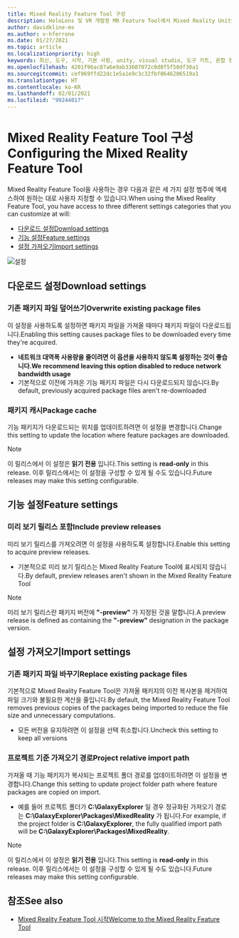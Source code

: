 ```yaml
---
title: Mixed Reality Feature Tool 구성
description: HoloLens 및 VR 개발용 MR Feature Tool에서 Mixed Reality Unity 패키지를 다운로드하고 설치하는 방법에 대해 알아봅니다.
author: davidkline-ms
ms.author: v-hferrone
ms.date: 01/27/2021
ms.topic: article
ms.localizationpriority: high
keywords: 최신, 도구, 시작, 기본 사항, unity, visual studio, 도구 키트, 혼합 현실 헤드셋, windows mixed reality 헤드셋, 가상 현실 헤드셋, 설치, Windows, HoloLens, 에뮬레이터, unreal, openxr
ms.openlocfilehash: 4201f96ac87a6e9ab33607072c0d8f5f50df38a1
ms.sourcegitcommit: cef969ffd22dc1e5a1e9c3c32fbf0646206519a1
ms.translationtype: HT
ms.contentlocale: ko-KR
ms.lasthandoff: 02/01/2021
ms.locfileid: "99244017"
---
```

# <a name="configuring-the-mixed-reality-feature-tool"></a><span data-ttu-id="fbbd7-104">Mixed Reality Feature Tool 구성</span><span class="sxs-lookup"><span data-stu-id="fbbd7-104">Configuring the Mixed Reality Feature Tool</span></span>

<span data-ttu-id="fbbd7-105">Mixed Reality Feature Tool을 사용하는 경우 다음과 같은 세 가지 설정 범주에 액세스하여 원하는 대로 사용자 지정할 수 있습니다.</span><span class="sxs-lookup"><span data-stu-id="fbbd7-105">When using the Mixed Reality Feature Tool, you have access to three different settings categories that you can customize at will:</span></span>

* [<span data-ttu-id="fbbd7-106">다운로드 설정</span><span class="sxs-lookup"><span data-stu-id="fbbd7-106">Download settings</span></span>](#download-settings)
* [<span data-ttu-id="fbbd7-107">기능 설정</span><span class="sxs-lookup"><span data-stu-id="fbbd7-107">Feature settings</span></span>](#feature-settings)
* [<span data-ttu-id="fbbd7-108">설정 가져오기</span><span class="sxs-lookup"><span data-stu-id="fbbd7-108">Import settings</span></span>](#import-settings)

![설정](images/FeatureToolSettings.png)

## <a name="download-settings"></a><span data-ttu-id="fbbd7-110">다운로드 설정</span><span class="sxs-lookup"><span data-stu-id="fbbd7-110">Download settings</span></span>

### <a name="overwrite-existing-package-files"></a><span data-ttu-id="fbbd7-111">기존 패키지 파일 덮어쓰기</span><span class="sxs-lookup"><span data-stu-id="fbbd7-111">Overwrite existing package files</span></span>

<span data-ttu-id="fbbd7-112">이 설정을 사용하도록 설정하면 패키지 파일을 가져올 때마다 패키지 파일이 다운로드됩니다.</span><span class="sxs-lookup"><span data-stu-id="fbbd7-112">Enabling this setting causes package files to be downloaded every time they're acquired.</span></span> 
* <span data-ttu-id="fbbd7-113">**네트워크 대역폭 사용량을 줄이려면 이 옵션을 사용하지 않도록 설정하는 것이 좋습니다.**</span><span class="sxs-lookup"><span data-stu-id="fbbd7-113">**We recommend leaving this option disabled to reduce network bandwidth usage**</span></span>
* <span data-ttu-id="fbbd7-114">기본적으로 이전에 가져온 기능 패키지 파일은 다시 다운로드되지 않습니다.</span><span class="sxs-lookup"><span data-stu-id="fbbd7-114">By default, previously acquired package files aren't re-downloaded</span></span>

### <a name="package-cache"></a><span data-ttu-id="fbbd7-115">패키지 캐시</span><span class="sxs-lookup"><span data-stu-id="fbbd7-115">Package cache</span></span>

<span data-ttu-id="fbbd7-116">기능 패키지가 다운로드되는 위치를 업데이트하려면 이 설정을 변경합니다.</span><span class="sxs-lookup"><span data-stu-id="fbbd7-116">Change this setting to update the location where feature packages are downloaded.</span></span>

> [!NOTE]
> <span data-ttu-id="fbbd7-117">이 릴리스에서 이 설정은 **읽기 전용** 입니다.</span><span class="sxs-lookup"><span data-stu-id="fbbd7-117">This setting is **read-only** in this release.</span></span> <span data-ttu-id="fbbd7-118">이후 릴리스에서는 이 설정을 구성할 수 있게 될 수도 있습니다.</span><span class="sxs-lookup"><span data-stu-id="fbbd7-118">Future releases may make this setting configurable.</span></span>

## <a name="feature-settings"></a><span data-ttu-id="fbbd7-119">기능 설정</span><span class="sxs-lookup"><span data-stu-id="fbbd7-119">Feature settings</span></span>

### <a name="include-preview-releases"></a><span data-ttu-id="fbbd7-120">미리 보기 릴리스 포함</span><span class="sxs-lookup"><span data-stu-id="fbbd7-120">Include preview releases</span></span>

<span data-ttu-id="fbbd7-121">미리 보기 릴리스를 가져오려면 이 설정을 사용하도록 설정합니다.</span><span class="sxs-lookup"><span data-stu-id="fbbd7-121">Enable this setting to acquire preview releases.</span></span>
* <span data-ttu-id="fbbd7-122">기본적으로 미리 보기 릴리스는 Mixed Reality Feature Tool에 표시되지 않습니다.</span><span class="sxs-lookup"><span data-stu-id="fbbd7-122">By default, preview releases aren't shown in the Mixed Reality Feature Tool</span></span> 

> [!NOTE]
> <span data-ttu-id="fbbd7-123">미리 보기 릴리스란 패키지 버전에 **"-preview"** 가 지정된 것을 말합니다.</span><span class="sxs-lookup"><span data-stu-id="fbbd7-123">A preview release is defined as containing the **"-preview"** designation in the package version.</span></span>

## <a name="import-settings"></a><span data-ttu-id="fbbd7-124">설정 가져오기</span><span class="sxs-lookup"><span data-stu-id="fbbd7-124">Import settings</span></span>

### <a name="replace-existing-package-files"></a><span data-ttu-id="fbbd7-125">기존 패키지 파일 바꾸기</span><span class="sxs-lookup"><span data-stu-id="fbbd7-125">Replace existing package files</span></span>

<span data-ttu-id="fbbd7-126">기본적으로 Mixed Reality Feature Tool은 가져올 패키지의 이전 복사본을 제거하여 파일 크기와 불필요한 계산을 줄입니다.</span><span class="sxs-lookup"><span data-stu-id="fbbd7-126">By default, the Mixed Reality Feature Tool removes previous copies of the packages being imported to reduce the file size and unnecessary computations.</span></span> 
* <span data-ttu-id="fbbd7-127">모든 버전을 유지하려면 이 설정을 선택 취소합니다.</span><span class="sxs-lookup"><span data-stu-id="fbbd7-127">Uncheck this setting to keep all versions</span></span>

### <a name="project-relative-import-path"></a><span data-ttu-id="fbbd7-128">프로젝트 기준 가져오기 경로</span><span class="sxs-lookup"><span data-stu-id="fbbd7-128">Project relative import path</span></span>

<span data-ttu-id="fbbd7-129">가져올 때 기능 패키지가 복사되는 프로젝트 폴더 경로를 업데이트하려면 이 설정을 변경합니다.</span><span class="sxs-lookup"><span data-stu-id="fbbd7-129">Change this setting to update project folder path where feature packages are copied on import.</span></span> 
* <span data-ttu-id="fbbd7-130">예를 들어 프로젝트 폴더가 **C:\GalaxyExplorer** 일 경우 정규화된 가져오기 경로는 **C:\GalaxyExplorer\Packages\MixedReality** 가 됩니다.</span><span class="sxs-lookup"><span data-stu-id="fbbd7-130">For example, if the project folder is **C:\GalaxyExplorer**, the fully qualified import path will be **C:\GalaxyExplorer\Packages\MixedReality**.</span></span>

> [!NOTE]
> <span data-ttu-id="fbbd7-131">이 릴리스에서 이 설정은 **읽기 전용** 입니다.</span><span class="sxs-lookup"><span data-stu-id="fbbd7-131">This setting is **read-only** in this release.</span></span> <span data-ttu-id="fbbd7-132">이후 릴리스에서는 이 설정을 구성할 수 있게 될 수도 있습니다.</span><span class="sxs-lookup"><span data-stu-id="fbbd7-132">Future releases may make this setting configurable.</span></span>

## <a name="see-also"></a><span data-ttu-id="fbbd7-133">참조</span><span class="sxs-lookup"><span data-stu-id="fbbd7-133">See also</span></span>

- [<span data-ttu-id="fbbd7-134">Mixed Reality Feature Tool 시작</span><span class="sxs-lookup"><span data-stu-id="fbbd7-134">Welcome to the Mixed Reality Feature Tool</span></span>](welcome-to-mr-feature-tool.md)
